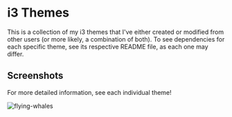 # i3 Themes
This is a collection of my i3 themes that I've either created or modified from other users (or more likely, a combination of both). To see dependencies for each specific theme, see its respective README file, as each one may differ.


## Screenshots
For more detailed information, see each individual theme!

![flying-whales](https://raw.githubusercontent.com/Jfeatherstone/i3-themes/master/flying-whales/flying-whales_empty.png)
